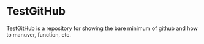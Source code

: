 # TestGitHub

TestGitHub is a repository for showing the bare minimum of github and how to manuver, function, etc.
